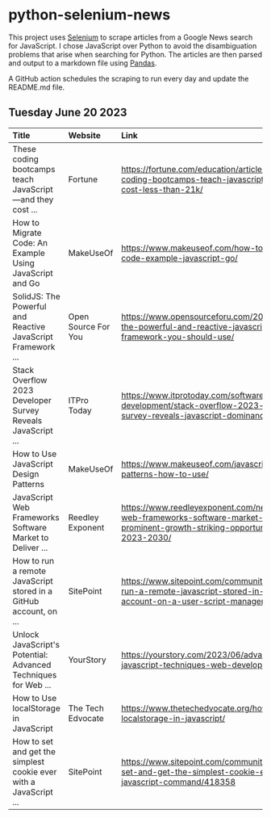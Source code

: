 # python-selenium-news

This project uses [Selenium](https://www.seleniumhq.org/) to scrape articles from a Google News search for JavaScript.
I chose JavaScript over Python to avoid the disambiguation problems that arise when searching for Python.
The articles are then parsed and output to a markdown file using [Pandas](https://pandas.pydata.org/).

A GitHub action schedules the scraping to run every day and update the README.md file.

## Tuesday June 20 2023


| Title                                                             | Website             | Link                                                                                                                                                |
|:------------------------------------------------------------------|:--------------------|:----------------------------------------------------------------------------------------------------------------------------------------------------|
| These coding bootcamps teach JavaScript—and they cost ...         | Fortune             | https://fortune.com/education/articles/these-coding-bootcamps-teach-javascript-and-they-cost-less-than-21k/                                         |
| How to Migrate Code: An Example Using JavaScript and Go           | MakeUseOf           | https://www.makeuseof.com/how-to-migrate-code-example-javascript-go/                                                                                |
| SolidJS: The Powerful and Reactive JavaScript Framework ...       | Open Source For You | https://www.opensourceforu.com/2023/06/solidjs-the-powerful-and-reactive-javascript-framework-you-should-use/                                       |
| Stack Overflow 2023 Developer Survey Reveals JavaScript ...       | ITPro Today         | https://www.itprotoday.com/software-development/stack-overflow-2023-developer-survey-reveals-javascript-dominance                                   |
| How to Use JavaScript Design Patterns                             | MakeUseOf           | https://www.makeuseof.com/javascript-design-patterns-how-to-use/                                                                                    |
| JavaScript Web Frameworks Software Market to Deliver ...          | Reedley Exponent    | https://www.reedleyexponent.com/news/javascript-web-frameworks-software-market-to-deliver-prominent-growth-striking-opportunities-during-2023-2030/ |
| How to run a remote JavaScript stored in a GitHub account, on ... | SitePoint           | https://www.sitepoint.com/community/t/how-to-run-a-remote-javascript-stored-in-a-github-account-on-a-user-script-manager/418708/                    |
| Unlock JavaScript's Potential: Advanced Techniques for Web ...    | YourStory           | https://yourstory.com/2023/06/advanced-javascript-techniques-web-development                                                                        |
| How to Use localStorage in JavaScript                             | The Tech Edvocate   | https://www.thetechedvocate.org/how-to-use-localstorage-in-javascript/                                                                              |
| How to set and get the simplest cookie ever with a JavaScript ... | SitePoint           | https://www.sitepoint.com/community/t/how-to-set-and-get-the-simplest-cookie-ever-with-a-javascript-command/418358                                  |